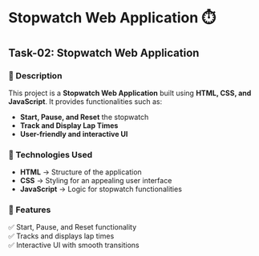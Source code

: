 # Stopwatch Web Application ⏱️

## Task-02: Stopwatch Web Application

### 📌 Description
This project is a **Stopwatch Web Application** built using **HTML, CSS, and JavaScript**. It provides functionalities such as:
- **Start, Pause, and Reset** the stopwatch
- **Track and Display Lap Times**
- **User-friendly and interactive UI**

### 🚀 Technologies Used
- **HTML** → Structure of the application  
- **CSS** → Styling for an appealing user interface  
- **JavaScript** → Logic for stopwatch functionalities  

### 🎯 Features
✅ Start, Pause, and Reset functionality  
✅ Tracks and displays lap times  
✅ Interactive UI with smooth transitions 
